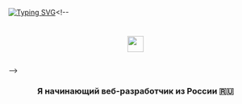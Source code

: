 [![Typing SVG](https://readme-typing-svg.herokuapp.com?font=Fira+Code&weight=900&size=50&duration=1500&center=true&vCenter=true&multiline=true&width=435&height=200&lines=%D0%92%D1%81%D0%B5%D0%BC+%D0%BF%D1%80%D0%B8%D0%B2%D0%B5%D1%82%2C+;%D0%BC%D0%B5%D0%BD%D1%8F+%D0%B7%D0%BE%D0%B2%D1%83%D1%82+%D0%98%D0%BB%D1%8C%D1%8F)](https://git.io/typing-svg)<!-- <h1 align="center"><img src="https://github.com/blackcater/blackcater/raw/main/images/Hi.gif" height="32"/>
</h1> -->
<h3 align="center">Я начинающий веб-разработчик из России 🇷🇺</h3>


<!--
**IliaBYK/IliaBYK** is a ✨ _special_ ✨ repository because its `README.md` (this file) appears on your GitHub profile.

Here are some ideas to get you started:

- 🔭 I’m currently working on ...
- 🌱 I’m currently learning ...
- 👯 I’m looking to collaborate on ...
- 🤔 I’m looking for help with ...
- 💬 Ask me about ...
- 📫 How to reach me: ...
- 😄 Pronouns: ...
- ⚡ Fun fact: ...
-->
